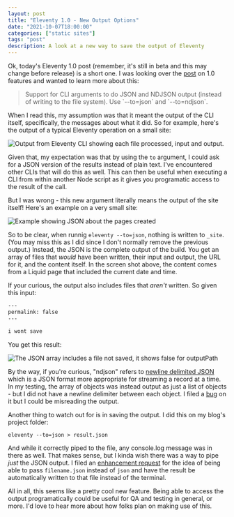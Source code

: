 ```yaml
---
layout: post
title: "Eleventy 1.0 - New Output Options"
date: "2021-10-07T18:00:00"
categories: ["static sites"]
tags: "post"
description: A look at a new way to save the output of Eleventy
---
```


Ok, today's Eleventy 1.0 post (remember, it's still in beta and this may change before release) is a short one. I was looking over the [post](https://www.11ty.dev/blog/eleventy-v1-beta/) on 1.0 features and wanted to learn more about this:

<blockquote>
Support for CLI arguments to do JSON and NDJSON output (instead of writing to the file system). Use `--to=json` and `--to=ndjson`.
</blockquote>

When I read this, my assumption was that it meant the output of the CLI itself, specifically, the messages about what it did. So for example, here's the output of a typical Eleventy operation on a small site:

<p>
<img src="https://static.raymondcamden.com/images/2021/10/toj1.jpg" alt="Output from Eleventy CLI showing each file processed, input and output." class="lazyload imgborder imgcenter">
</p>

Given that, my expectation was that by using the `to` argument, I could ask for a JSON version of the results instead of plain text. I've encountered other CLIs that will do this as well. This can then be useful when executing a CLI from within another Node script as it gives you programatic access to the result of the call.

But I was wrong - this new argument literally means the output of the site itself! Here's an example on a very small site:

<p>
<img src="https://static.raymondcamden.com/images/2021/10/tpj2.jpg" alt="Example showing JSON about the pages created" class="lazyload imgborder imgcenter">
</p>

So to be clear, when runnig `eleventy --to=json`, nothing is written to `_site`. (You may miss this as I did since I don't normally remove the previous output.) Instead, the JSON is the complete output of the build. You get an array of files that *would* have been written, their input and output, the URL for it, and the content itself. In the screen shot above, the content comes from a Liquid page that included the current date and time.

If your curious, the output also includes files that *aren't* written. So given this input:

```html
---
permalink: false
---

i wont save
```

You get this result:

<p>
<img src="https://static.raymondcamden.com/images/2021/10/toj3.jpg" alt="The JSON array includes a file not saved, it shows false for outputPath" class="lazyload imgborder imgcenter">
</p>

By the way, if you're curious, "ndjson" refers to [newline delimited JSON](http://ndjson.org/) which is a JSON format more appropriate for streaming a record at a time. In my testing, the array of objects was instead output as just a list of objects - but I did not have a newline delimiter between each object. I filed a [bug](https://github.com/11ty/eleventy/issues/2006) on it but I could be misreading the output. 

Another thing to watch out for is in saving the output. I did this on my blog's project folder:

```
eleventy --to=json > result.json
```

And while it correctly piped to the file, any console.log message was in there as well. That makes sense, but I kinda wish there was a way to pipe *just* the JSON output. I filed an [enhancement request](https://github.com/11ty/eleventy/issues/2005) for the idea of being able to pass `filename.json` instead of `json` and have the result be automatically written to that file instead of the terminal.

All in all, this seems like a pretty cool new feature. Being able to access the output programatically could be useful for QA and testing in general, or more. I'd love to hear more about how folks plan on making use of this.
